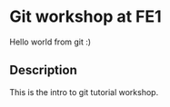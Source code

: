 # Git workshop at FE1
Hello world from git :)

## Description
This is the intro to git tutorial workshop.